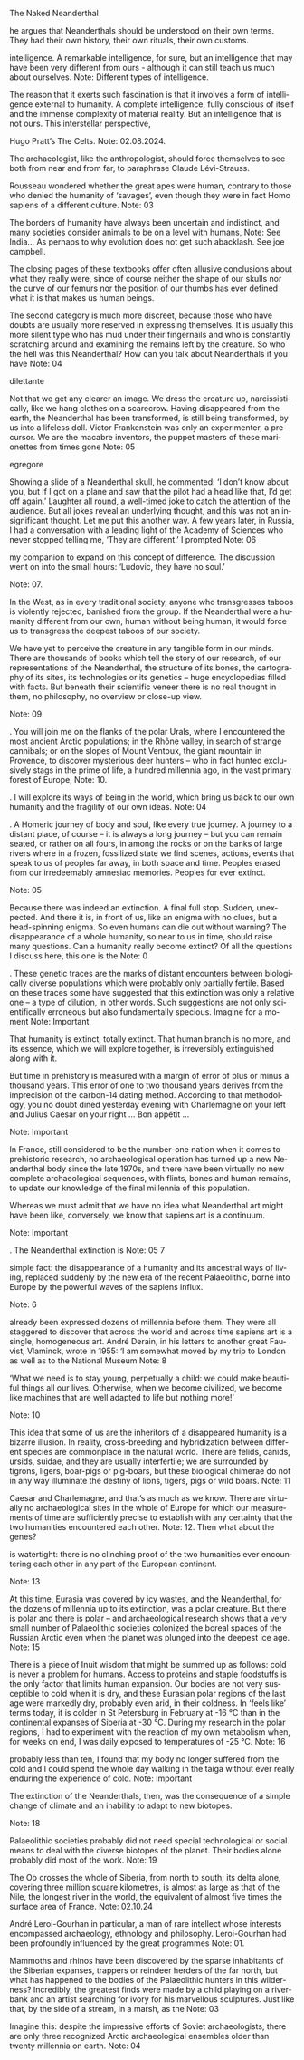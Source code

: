 The Naked Neanderthal

he ar­gues that Ne­an­derthals should be un­der­stood on their own terms. They had their own his­tory, their own rit­u­als, their own cus­toms.

in­tel­li­gence. A re­mark­able in­tel­li­gence, for sure, but an in­tel­li­gence that may have been very dif­fer­ent from ours - al­though it can still teach us much about our­selves.
Note: Different types of intelligence.

The rea­son that it ex­erts such fas­ci­na­tion is that it in­volves a form of in­tel­li­gence ex­ter­nal to hu­man­ity. A com­plete in­tel­li­gence, fully con­scious of it­self and the im­mense com­plex­ity of ma­te­rial re­al­ity. But an in­tel­li­gence that is not ours.
 This in­ter­stel­lar per­spec­tive,

Hugo Pratt’s The Celts.
Note: 02.08.2024.

The ar­chae­ol­o­gist, like the an­thro­pol­o­gist, should force them­selves to see both from near and from far, to para­phrase Claude Lévi-Strauss.

Rousseau won­dered whether the great apes were hu­man, con­trary to those who de­nied the hu­man­ity of ‘sav­ages’, even though they were in fact Homo sapi­ens of a dif­fer­ent cul­ture.
Note: 03

The bor­ders of hu­man­ity have al­ways been un­cer­tain and in­dis­tinct, and many so­ci­eties con­sider an­i­mals to be on a level with hu­mans,
Note: See India... As perhaps to why evolution does not get such abacklash. See joe campbell.

The clos­ing pages of these text­books of­fer of­ten al­lu­sive con­clu­sions about what they re­ally were, since of course nei­ther the shape of our skulls nor the curve of our fe­murs nor the po­si­tion of our thumbs has ever de­fined what it is that makes us hu­man be­ings. 

The sec­ond cat­e­gory is much more dis­creet, be­cause those who have doubts are usu­ally more re­served in ex­press­ing them­selves. It is usu­ally this more silent type who has mud un­der their fin­ger­nails and who is con­stantly scratch­ing around and ex­am­in­ing the re­mains left by the crea­ture. So who the hell was this Ne­an­derthal?
 How can you talk about Ne­an­derthals if you have
Note: 04

dilet­tante

Not that we get any clearer an im­age. We dress the crea­ture up, nar­cis­sis­ti­cally, like we hang clothes on a scare­crow. Hav­ing dis­ap­peared from the earth, the Ne­an­derthal has been trans­formed, is still be­ing trans­formed, by us into a life­less doll. Vic­tor Franken­stein was only an ex­per­i­menter, a pre­cur­sor. We are the macabre in­ven­tors, the pup­pet mas­ters of these mar­i­onettes from times gone
Note: 05

egre­gore

Show­ing a slide of a Ne­an­derthal skull, he com­mented: ‘I don’t know about you, but if I got on a plane and saw that the pi­lot had a head like that, I’d get off again.’ Laugh­ter all round, a well-timed joke to catch the at­ten­tion of the au­di­ence. But all jokes re­veal an un­der­ly­ing thought, and this was not an in­signif­i­cant thought. Let me put this an­other way. A few years later, in Rus­sia, I had a con­ver­sa­tion with a lead­ing light of the Acad­emy of Sci­ences who never stopped telling me, ‘They are dif­fer­ent.’ I prompted 
Note: 06

my com­pan­ion to ex­pand on this con­cept of dif­fer­ence. The dis­cus­sion went on into the small hours: ‘Lu­dovic, they have no soul.’

Note: 07.

In the West, as in ev­ery tra­di­tional so­ci­ety, any­one who trans­gresses taboos is vi­o­lently re­jected, ban­ished from the group.
 If the Ne­an­derthal were a hu­man­ity dif­fer­ent from our own, hu­man with­out be­ing hu­man, it would force us to trans­gress the deep­est taboos of our so­ci­ety.

We have yet to per­ceive the crea­ture in any tan­gi­ble form in our minds. There are thou­sands of books which tell the story of our re­search, of our rep­re­sen­ta­tions of the Ne­an­derthal, the struc­ture of its bones, the car­tog­ra­phy of its sites, its tech­nolo­gies or its ge­net­ics – huge en­cy­clo­pe­dias filled with facts. But be­neath their sci­en­tific ve­neer there is no real thought in them, no phi­los­o­phy, no over­view or close-up view.

Note: 09

. You will join me on the flanks of the po­lar Urals, where I en­coun­tered the most an­cient Arc­tic pop­u­la­tions; in the Rhône val­ley, in search of strange can­ni­bals; or on the slopes of Mount Ven­toux, the gi­ant moun­tain in Provence, to dis­cover mys­te­ri­ous deer hunters – who in fact hunted ex­clu­sively stags in the prime of life, a hun­dred mil­len­nia ago, in the vast pri­mary for­est of Eu­rope,
Note: 10.

. I will ex­plore its ways of be­ing in the world, which bring us back to our own hu­man­ity and the fragility of our own ideas.
Note: 04

. A Home­ric jour­ney of body and soul, like ev­ery true jour­ney. A jour­ney to a dis­tant place, of course – it is al­ways a long jour­ney – but you can re­main seated, or rather on all fours, in among the rocks or on the banks of large rivers where in a frozen, fos­silized state we find scenes, ac­tions, events that speak to us of peo­ples far away, in both space and time. Peo­ples erased from our ir­re­deemably am­ne­siac mem­o­ries. Peo­ples for ever ex­tinct.
 
Note: 05

Be­cause there was in­deed an ex­tinc­tion. A fi­nal full stop.
 Sud­den, un­ex­pected. And there it is, in front of us, like an enigma with no clues, but a head-spin­ning enigma. So even hu­mans can die out with­out warn­ing? The dis­ap­pear­ance of a whole hu­man­ity, so near to us in time, should raise many ques­tions. Can a hu­man­ity re­ally be­come ex­tinct?
 Of all the ques­tions I dis­cuss here, this one is the
Note: 0

. These ge­netic traces are the marks of dis­tant en­coun­ters be­tween bi­o­log­i­cally di­verse pop­u­la­tions which were prob­a­bly only par­tially fer­tile. Based on these traces some have sug­gested that this ex­tinc­tion was only a rel­a­tive one – a type of di­lu­tion, in other words. Such sug­ges­tions are not only sci­en­tif­i­cally er­ro­neous but also fun­da­men­tally spe­cious.
 Imag­ine for a mo­ment
Note: Important

That hu­man­ity is ex­tinct, to­tally ex­tinct. That hu­man branch is no more, and its essence, which we will ex­plore to­gether, is ir­re­versibly ex­tin­guished along with it.


But time in pre­his­tory is mea­sured with a mar­gin of er­ror of plus or mi­nus a thou­sand years. This er­ror of one to two thou­sand years de­rives from the im­pre­ci­sion of the car­bon-14 dat­ing method. Ac­cord­ing to that method­ol­ogy, you no doubt dined yes­ter­day evening with Charle­magne on your left and Julius Cae­sar on your right … Bon ap­pétit …

Note: Important

In France, still con­sid­ered to be the num­ber-one na­tion when it comes to pre­his­toric re­search, no ar­chae­o­log­i­cal op­er­a­tion has turned up a new Ne­an­derthal body since the late 1970s, and there have been vir­tu­ally no new com­plete ar­chae­o­log­i­cal se­quences, with flints, bones and hu­man re­mains, to up­date our knowl­edge of the fi­nal mil­len­nia of this pop­u­la­tion.

Whereas we must ad­mit that we have no idea what Ne­an­derthal art might have been like, con­versely, we know that sapi­ens art is a con­tin­uum.

Note: Important

. The Ne­an­derthal ex­tinc­tion is 
Note: 05
7

sim­ple fact: the dis­ap­pear­ance of a hu­man­ity and its an­ces­tral ways of liv­ing, re­placed sud­denly by the new era of the re­cent Palae­olithic, borne into Eu­rope by the pow­er­ful waves of the sapi­ens in­flux.
 
Note: 6

al­ready been ex­pressed dozens of mil­len­nia be­fore them. They were all stag­gered to dis­cover that across the world and across time sapi­ens art is a sin­gle, ho­mo­ge­neous art. An­dré De­rain, in his let­ters to an­other great Fau­vist, Vlam­inck, wrote in 1955: ‘I am some­what moved by my trip to Lon­don as well as to the Na­tional Mu­seum
Note: 8

‘What we need is to stay young, per­pet­u­ally a child: we could make beau­ti­ful things all our lives. Oth­er­wise, when we be­come civ­i­lized, we be­come like ma­chines that are well adapted to life but noth­ing more!’
 
Note: 10

This idea that some of us are the in­her­i­tors of a dis­ap­peared hu­man­ity is a bizarre il­lu­sion. In re­al­ity, cross-breed­ing and hy­bridiza­tion be­tween dif­fer­ent species are com­mon­place in the nat­u­ral world. There are fe­lids, canids, ur­sids, suidae, and they are usu­ally in­ter­fer­tile; we are sur­rounded by tigrons, ligers, boar-pigs or pig-boars, but these bi­o­log­i­cal chimerae do not in any way il­lu­mi­nate the des­tiny of li­ons, tigers, pigs or wild boars.
Note: 11

Cae­sar and Charle­magne, and that’s as much as we know.
 There are vir­tu­ally no ar­chae­o­log­i­cal sites in the whole of Eu­rope for which our mea­sure­ments of time are suf­fi­ciently pre­cise to es­tab­lish with any cer­tainty that the two hu­man­i­ties en­coun­tered each other.
Note: 12. Then what about the genes?

is wa­ter­tight: there is no clinch­ing proof of the two hu­man­i­ties ever en­coun­ter­ing each other in any part of the Eu­ro­pean con­ti­nent.

Note: 13

At this time, Eura­sia was cov­ered by icy wastes, and the Ne­an­derthal, for the dozens of mil­len­nia up to its ex­tinc­tion, was a po­lar crea­ture. But there is po­lar and there is po­lar – and ar­chae­o­log­i­cal re­search shows that a very small num­ber of Palae­olithic so­ci­eties col­o­nized the bo­real spa­ces of the Rus­sian Arc­tic even when the planet was plunged into the deep­est ice age.
Note: 15

There is a piece of Inuit wis­dom that might be summed up as fol­lows: cold is never a prob­lem for hu­mans. Ac­cess to pro­teins and sta­ple food­stuffs is the only fac­tor that lim­its hu­man ex­pan­sion. Our bod­ies are not very sus­cep­ti­ble to cold when it is dry, and these Eurasian po­lar re­gions of the last age were markedly dry, prob­a­bly even arid, in their cold­ness. In ‘feels like’ terms to­day, it is colder in St Pe­ters­burg in Feb­ru­ary at -16 °C than in the con­ti­nen­tal ex­panses of Siberia at -30 °C. Dur­ing my re­search in the po­lar re­gions, I had to ex­per­i­ment with the re­ac­tion of my own me­tab­o­lism when, for weeks on end, I was daily ex­posed to tem­per­a­tures of -25 °C.
Note: 16

prob­a­bly less than ten, I found that my body no longer suf­fered from the cold and I could spend the whole day walk­ing in the taiga with­out ever re­ally en­dur­ing the ex­pe­ri­ence of cold.
Note: Important

The ex­tinc­tion of the Ne­an­derthals, then, was the con­se­quence of a sim­ple change of cli­mate and an in­abil­ity to adapt to new biotopes.

Note: 18

Palae­olithic so­ci­eties prob­a­bly did not need spe­cial tech­no­log­i­cal or so­cial means to deal with the di­verse biotopes of the planet. Their bod­ies alone prob­a­bly did most of the work.
Note: 19

The Ob crosses the whole of Siberia, from north to south; its delta alone, cov­er­ing three mil­lion square kilo­me­tres, is al­most as large as that of the Nile, the long­est river in the world, the equiv­a­lent of al­most five times the sur­face area of France. 
Note: 02.10.24

An­dré Leroi-Gourhan in par­tic­u­lar, a man of rare in­tel­lect whose in­ter­ests en­com­passed ar­chae­ol­ogy, eth­nol­ogy and phi­los­o­phy. Leroi-Gourhan had been pro­foundly in­flu­enced by the great pro­grammes
Note: 01.

Mam­moths and rhi­nos have been dis­cov­ered by the sparse in­hab­i­tants of the Siberian ex­panses, trap­pers or rein­deer herders of the far north, but what has hap­pened to the bod­ies of the Palae­olithic hunters in this wilder­ness? In­cred­i­bly, the great­est finds were made by a child play­ing on a river­bank and an artist search­ing for ivory for his mar­vel­lous sculp­tures. Just like that, by the side of a stream, in a marsh, as the 
Note: 03


 Imag­ine this: de­spite the im­pres­sive ef­forts of So­viet ar­chae­ol­o­gists, there are only three rec­og­nized Arc­tic ar­chae­o­log­i­cal en­sem­bles older than twenty mil­len­nia on earth.
Note: 04
